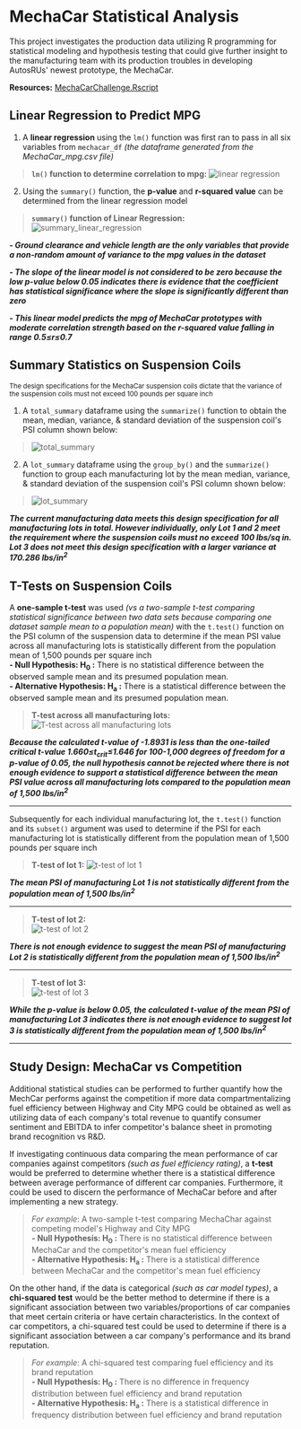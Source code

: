 # MechaCar Statistical Analysis
This project investigates the production data utilizing R programming for statistical modeling and hypothesis testing that could give further insight to the manufacturing team with its production troubles in developing AutosRUs' newest prototype, the MechaCar.

**Resources:**
[MechaCarChallenge.Rscript](https://github.com/vzhang90/MechaCar_Statistical_Analysis/blob/main/MechaCarChallenge.R)

## Linear Regression to Predict MPG
1) A **linear regression** using the `lm()` function was first ran to pass in all six variables from `mechacar_df` *(the dataframe generated from the MechaCar_mpg.csv file)*
> **`lm()` function to determine correlation to mpg:** 
![linear regression](https://github.com/vzhang90/MechaCar_Statistical_Analysis/blob/main/images/linear_regression.png)
  
  
2) Using the `summary()` function, the **p-value** and **r-squared value** can be determined from the linear regression model
> **`summary()` function of Linear Regression:** 
![summary_linear_regression](https://github.com/vzhang90/MechaCar_Statistical_Analysis/blob/main/images/summary_linear_regression.png)

***- Ground clearance and vehicle length are the only variables that provide a non-random amount of variance to the mpg values in the dataset***

***- The slope of the linear model is not considered to be zero because the low p-value below 0.05 indicates there is evidence that the coefficient has statistical significance where the slope is significantly different than zero***

***- This linear model predicts the mpg of MechaCar prototypes with moderate correlation strength based on the r-squared value falling in range 0.5&le;r&le;0.7***


## Summary Statistics on Suspension Coils
<sub>The design specifications for the MechaCar suspension coils dictate that the variance of the suspension coils must not exceed 100 pounds per square inch</sub>

1) A `total_summary` dataframe using the <code>summarize()</code> function to obtain the mean, median, variance, & standard deviation of the suspension coil's PSI column shown below:  
> ![total_summary](https://github.com/vzhang90/MechaCar_Statistical_Analysis/blob/main/images/total_summary.png)

2) A `lot_summary` dataframe using the <code>group_by()</code> and the <code>summarize()</code> function to group each manufacturing lot by the mean median, variance, & standard deviation of the suspension coil's PSI column shown below:
> ![lot_summary](https://github.com/vzhang90/MechaCar_Statistical_Analysis/blob/main/images/lot_summary.png)

***The current manufacturing data meets this design specification for all manufacturing lots in total. However individually, only Lot 1 and 2 meet the requirement where the suspension coils must no exceed 100 lbs/sq in. Lot 3 does not meet this design specification with a larger variance at 170.286 lbs/in<sup>2</sup>***

## T-Tests on Suspension Coils
A **one-sample t-test** was used *(vs a two-sample t-test comparing statistical significance between two data sets because comparing one dataset sample mean to a population mean)* with the <code>t.test()</code> function on the PSI column of the suspension data to determine if the mean PSI value across all manufacturing lots is statistically different from the population mean of 1,500 pounds per square inch  
**- Null Hypothesis: H<sub>0</sub> :** There is no statistical difference between the observed sample mean and its presumed population mean.  
**- Alternative Hypothesis: H<sub>a</sub> :** There is a statistical difference between the observed sample mean and its presumed population mean.
 
> **T-test across all manufacturing lots:**
![T-test across all manufacturing lots](https://github.com/vzhang90/MechaCar_Statistical_Analysis/blob/main/images/t.test_PSI_all_manufacturing_lots.png) 

***Because the calculated t-value of -1.8931 is less than the one-tailed critical t-value 1.660&le;t<sub>crit</sub>&le;1.646 for 100-1,000 degrees of freedom for a p-value of 0.05, the null hypothesis cannot be rejected where there is not enough evidence to support a statistical difference between the mean PSI value across all manufacturing lots compared to the population mean of 1,500 lbs/in<sup>2</sup>***


---
Subsequently for each individual manufacturing lot, the <code>t.test()</code> function and its <code>subset()</code> argument was used to determine if the PSI for each manufacturing lot is statistically different from the population mean of 1,500 pounds per square inch

> **T-test of lot 1:**
![t-test of lot 1](https://github.com/vzhang90/MechaCar_Statistical_Analysis/blob/main/images/t.test_lot1.png) 

***The mean PSI of manufacturing Lot 1 is not statistically different from the population mean of 1,500 lbs/in<sup>2</sup>***
  
---
> **T-test of lot 2:**  
![t-test of lot 2](https://github.com/vzhang90/MechaCar_Statistical_Analysis/blob/main/images/t.test_lot2.png) 

***There is not enough evidence to suggest the mean PSI of manufacturing Lot 2 is statistically different from the population mean of 1,500 lbs/in<sup>2</sup>***
  
---
> **T-test of lot 3:**  
![t-test of lot 3](https://github.com/vzhang90/MechaCar_Statistical_Analysis/blob/main/images/t.test_lot3.png) 

***While the p-value is below 0.05, the calculated t-value of the mean PSI of manufacturing Lot 3 indicates there is not enough evidence to suggest lot 3 is statistically different from the population mean of 1,500 lbs/in<sup>2</sup>***
  
---

## Study Design: MechaCar vs Competition
Additional statistical studies can be performed to further quantify how the MechCar performs against the competition if more data compartmentalizing fuel efficiency between Highway and City MPG could be obtained as well as utilizing data of each company's total revenue to quantify consumer sentiment and EBITDA to infer competitor's balance sheet in promoting brand recognition vs R&D.  

If investigating continuous data comparing the mean performance of car companies against competitors *(such as fuel efficiency rating)*, a **t-test** would be preferred to determine whether there is a statistical difference between average performance of different car companies. Furthermore, it could be used to discern the performance of MechaCar before and after implementing a new strategy.
> *For example*: A two-sample t-test comparing MechaChar against competing model's Highway and City MPG   
>**- Null Hypothesis: H<sub>0</sub> :** There is no statistical difference between MechaCar and the competitor's mean fuel efficiency  
>**- Alternative Hypothesis: H<sub>a</sub> :** There is a statistical difference between MechaCar and the competitor's mean fuel efficiency  

On the other hand, if the data is categorical *(such as car model types)*, a **chi-squared test** would be the better method to determine if there is a significant association between two variables/proportions of car companies that meet certain criteria or have certain characteristics. In the context of car competitors, a chi-squared test could be used to determine if there is a significant association between a car company's performance and its brand reputation. 
> *For example*: A chi-squared test comparing fuel efficiency and its brand reputation  
>**- Null Hypothesis: H<sub>0</sub> :** There is no difference in frequency distribution between fuel efficiency and brand reputation  
>**- Alternative Hypothesis: H<sub>a</sub> :** There is a statistical difference in frequency distribution between fuel efficiency and brand reputation
